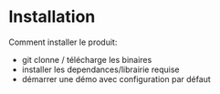 # Installation

Comment installer le produit:

- git clonne / télécharge les binaires
- installer les dependances/librairie requise
- démarrer une démo avec configuration par défaut
